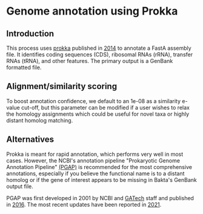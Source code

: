 # Genome annotation using Prokka

## Introduction

This process uses [prokka](https://github.com/tseemann/prokka) published in [2014](https://pubmed.ncbi.nlm.nih.gov/24642063/) to annotate a FastA assembly file. It identifies coding sequences (CDS), ribosomal RNAs (rRNA), transfer RNAs (tRNA), and other features. The primary output is a GenBank formatted file.

## Alignment/similarity scoring

To boost annotation confidence, we default to an 1e-08 as a similarity e-value cut-off, but this parameter can be modified if a user wishes to relax the homology assignments which could be useful for novel taxa or highly distant homolog matching.

## Alternatives

Prokka is meant for rapid annotation, which performs very well in most cases. However, the NCBI's annotation pipeline "Prokaryotic Genome Annotation Pipeline" [(PGAP)](https://github.com/ncbi/pgap) is recommended for the most comprehensive annotations, especially if you believe the functional name is to a distant homolog or if the gene of interest appears to be missing in Bakta's GenBank output file.

PGAP was first developed in 2001 by NCBI and [GATech](https://www.gatech.edu/) staff and published in [2016](https://pubmed.ncbi.nlm.nih.gov/27342282/). The most recent updates have been reported in [2021](https://pubmed.ncbi.nlm.nih.gov/33270901/).
